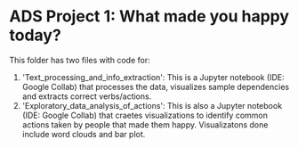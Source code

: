# ADS Project 1: What made you happy today?

This folder has two files with code for:
1. 'Text_processing_and_info_extraction': This is a Jupyter notebook (IDE: Google Collab) that processes the data, visualizes sample dependencies and extracts correct verbs/actions.
2. 'Exploratory_data_analysis_of_actions': This is also a Jupyter notebook (IDE: Google Collab) that craetes visualizations to identify common actions taken by people that made them happy. Visualizatons done include word clouds and bar plot.
